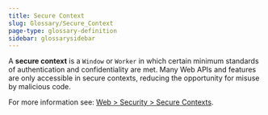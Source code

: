 ```yaml
---
title: Secure Context
slug: Glossary/Secure_Context
page-type: glossary-definition
sidebar: glossarysidebar
---
```



A **secure context** is a `Window` or `Worker` in which certain minimum standards of authentication and confidentiality are met. Many Web APIs and features are only accessible in secure contexts, reducing the opportunity for misuse by malicious code.

For more information see: [Web > Security > Secure Contexts](/en-US/docs/Web/Security/Secure_Contexts).
